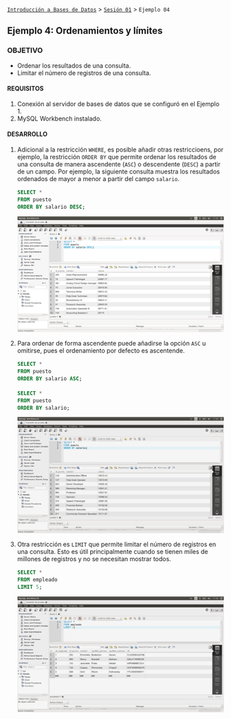 [`Introducción a Bases de Datos`](../../Readme.md) > [`Sesión 01`](../Readme.md) > `Ejemplo 04`

## Ejemplo 4: Ordenamientos y límites

### OBJETIVO

- Ordenar los resultados de una consulta.
- Limitar el número de registros de una consulta.

#### REQUISITOS

1. Conexión al servidor de bases de datos que se configuró en el Ejemplo 1.
2. MySQL Workbench instalado.

#### DESARROLLO

1. Adicional a la restricción `WHERE`, es posible añadir otras restriccioens, por ejemplo, la restricción `ORDER BY` que permite ordenar los resultados de una consulta de manera ascendente (`ASC`) o descendente (`DESC`) a partir de un campo. Por ejemplo, la siguiente consulta muestra los resultados ordenados de mayor a menor a partir del campo `salario`.

   ```sql
   SELECT *
   FROM puesto
   ORDER BY salario DESC;
   ```
   
   ![imagen](imagenes/s1we41.png)

2. Para ordenar de forma ascendente puede añadirse la opción `ASC` u omitirse, pues el ordenamiento por defecto es ascentende.

   ```sql
   SELECT *
   FROM puesto
   ORDER BY salario ASC;
   
   SELECT *
   FROM puesto
   ORDER BY salario;
   ```
   
   ![imagen](imagenes/s1we42.png)

3. Otra restricción es `LIMIT` que permite limitar el número de registros en una consulta. Esto es útil principalmente cuando se tienen miles de millones de registros y no se necesitan mostrar todos.

   ```sql
   SELECT *
   FROM empleado
   LIMIT 5;
   ```
 
   ![imagen](imagenes/s1we43.png)
   
